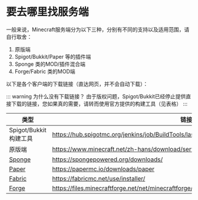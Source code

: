 # 要去哪里找服务端

一般来说，Minecraft服务端分为以下三种，分别有不同的支持以及适用范围，请自行取舍：

1. 原版端
2. Spigot/Bukkit/Paper 等的插件端
3. Sponge 类的MOD/插件混合端
4. Forge/Fabric 类的MOD端

以下是各个客户端的下载链接（直达网页，并不会自动下载）：

::: warning 为什么没有下载链接？
由于版权问题，Spigot/Bukkit已经停止提供直接下载的链接，您如果真的需要，请转而使用官方提供的构建工具（见表格）
:::

|类型|链接|
|---|---|
|Spigot/Bukkit 构建工具|<https://hub.spigotmc.org/jenkins/job/BuildTools/lastSuccessfulBuild/artifact/target/BuildTools.jar>|
|原版端|<https://www.minecraft.net/zh-hans/download/server>|
|[Sponge](https://docs.spongepowered.org/stable/zh-CN/server/getting-started/implementations/spongeforge.html)|<https://spongepowered.org/downloads/>|
|[Paper](https://papermc.io/)|<https://papermc.io/downloads/paper>|
|[Fabric](https://fabricmc.net/)|<https://fabricmc.net/use/installer/>|
|[Forge](https://files.minecraftforge.net/net/minecraftforge/forge/)|<https://files.minecraftforge.net/net/minecraftforge/forge/>|
